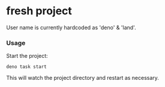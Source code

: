 # fresh project

User name is currently hardcoded as 'deno' & 'land'.

### Usage

Start the project:

```
deno task start
```

This will watch the project directory and restart as necessary.
